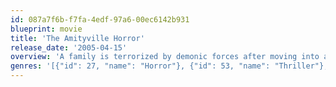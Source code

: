 ```yaml
---
id: 087a7f6b-f7fa-4edf-97a6-00ec6142b931
blueprint: movie
title: 'The Amityville Horror'
release_date: '2005-04-15'
overview: 'A family is terrorized by demonic forces after moving into a home that was the site of a grisly mass-murder.'
genres: '[{"id": 27, "name": "Horror"}, {"id": 53, "name": "Thriller"}, {"id": 18, "name": "Drama"}]'
---
```

